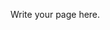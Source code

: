 <!--
.. title: Publications
.. slug: publications
.. date: 2021-07-16 17:23:56 UTC+07:00
.. tags: 
.. category: 
.. link: 
.. description: 
.. type: text
-->

Write your page here.

